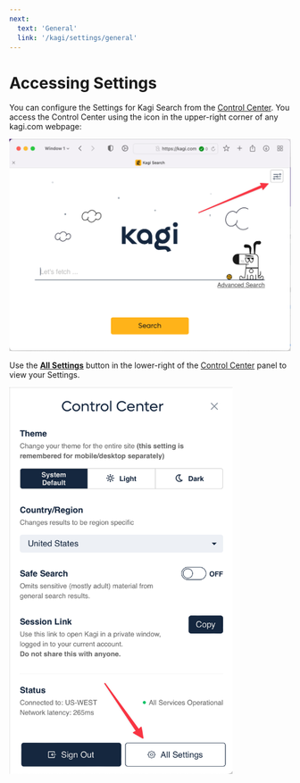 ```yaml
---
next:
  text: 'General'
  link: '/kagi/settings/general'
---
```


# Accessing Settings

You can configure the Settings for Kagi Search from the [Control Center](../getting-started/control-center.md). You access the Control Center using the icon in the upper-right corner of any kagi.com webpage:

![Control Center Icon](media/control_center_icon.png)

Use the **[All Settings](https://kagi.com/settings)** button in the lower-right of the [Control Center](../getting-started/control-center.md) panel to view your Settings.

<img src="./media/control_center_panel.png" width="400" alt="Control Center Panel"><br />
